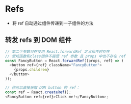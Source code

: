 # Refs

- 将 ref 自动通过组件传递到一子组件的方法

## 转发 refs 到 DOM 组件

```js
// 第二个参数只在使用 React.forwardRef 定义组件时存在
// 常规函数和class组件不接受 ref 参数 且 props 中也不存在 ref
const FancyButton = React.forwardRef((props, ref) => (
  <button ref={ref} className="FancyButton">
    {props.children}
  </button>
));

// 你可以直接获取 DOM button 的 ref：
const ref = React.createRef();
<FancyButton ref={ref}>Click me!</FancyButton>;
```